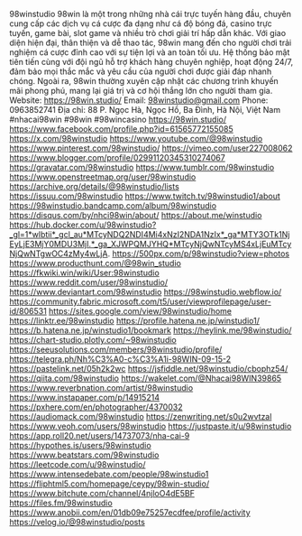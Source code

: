 98winstudio
98win là một trong những nhà cái trực tuyến hàng đầu, chuyên cung cấp các dịch vụ cá cược đa dạng như cá độ bóng đá, casino trực tuyến, game bài, slot game và nhiều trò chơi giải trí hấp dẫn khác. Với giao diện hiện đại, thân thiện và dễ thao tác, 98win mang đến cho người chơi trải nghiệm cá cược đỉnh cao với sự tiện lợi và an toàn tối ưu. Hệ thống bảo mật tiên tiến cùng với đội ngũ hỗ trợ khách hàng chuyên nghiệp, hoạt động 24/7, đảm bảo mọi thắc mắc và yêu cầu của người chơi được giải đáp nhanh chóng. Ngoài ra, 98win thường xuyên cập nhật các chương trình khuyến mãi phong phú, mang lại giá trị và cơ hội thắng lớn cho người tham gia.
Website: https://98win.studio/
Email: 98winstudio@gmail.com
Phone: 0963852741
Địa chỉ: 88 P. Ngọc Hà, Ngọc Hồ, Ba Đình, Hà Nội, Việt Nam
#nhacai98win #98win #98wincasino
https://98win.studio/
https://www.facebook.com/profile.php?id=61565772155085
https://x.com/98winstudio
https://www.youtube.com/@98winstudio
https://www.pinterest.com/98winstudio/
https://vimeo.com/user227008062
https://www.blogger.com/profile/02991120345310274067
https://gravatar.com/98winstudio
https://www.tumblr.com/98winstudio
https://www.openstreetmap.org/user/98winstudio
https://archive.org/details/@98winstudio/lists
https://issuu.com/98winstudio
https://www.twitch.tv/98winstudio1/about
https://98winstudio.bandcamp.com/album/98winstudio
https://disqus.com/by/nhci98win/about/
https://about.me/winstudio
https://hub.docker.com/u/98winstudio?_gl=1*wlbtii*_gcl_au*MTcyNDQ2NDI4Mi4xNzI2NDA1NzIx*_ga*MTY3OTk1NjEyLjE3MjY0MDU3MjI.*_ga_XJWPQMJYHQ*MTcyNjQwNTcyMS4xLjEuMTcyNjQwNTgwOC4zMy4wLjA.
https://500px.com/p/98winstudio?view=photos
https://www.producthunt.com/@98win_studio
https://fkwiki.win/wiki/User:98winstudio
https://www.reddit.com/user/98winstudio/
https://www.deviantart.com/98winstudio
https://98winstudio.webflow.io/
https://community.fabric.microsoft.com/t5/user/viewprofilepage/user-id/806531
https://sites.google.com/view/98winstudio/home
https://linktr.ee/98winstudio
https://profile.hatena.ne.jp/winstudio1/
https://b.hatena.ne.jp/winstudio1/bookmark
https://heylink.me/98winstudio/
https://chart-studio.plotly.com/~98winstudio
https://seeusolutions.com/members/98winstudio/profile/
https://telegra.ph/Nh%C3%A0-c%C3%A1i-98WIN-09-15-2
https://pastelink.net/05h2k2wc
https://jsfiddle.net/98winstudio/cbophz54/
https://qiita.com/98winstudio
https://wakelet.com/@Nhacai98WIN39865
https://www.reverbnation.com/artist/98winstudio
https://www.instapaper.com/p/14915214
https://pxhere.com/en/photographer/4370032
https://audiomack.com/98winstudio
https://zenwriting.net/s0u2wvtzal
https://www.veoh.com/users/98winstudio
https://justpaste.it/u/98winstudio
https://app.roll20.net/users/14737073/nha-cai-9
https://hypothes.is/users/98winstudio
https://www.beatstars.com/98winstudio
https://leetcode.com/u/98winstudio/
https://www.intensedebate.com/people/98winstudio1
https://fliphtml5.com/homepage/ceypy/98win-studio/
https://www.bitchute.com/channel/4njloO4dE5BF
https://files.fm/98winstudio
https://www.anobii.com/en/01db09e75257ecdfee/profile/activity
https://velog.io/@98winstudio/posts